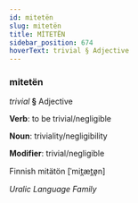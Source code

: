 ```yaml
---
id: mitetën
slug: mitetën
title: MİTETËN
sidebar_position: 674
hoverText: trivial § Adjective
---
```


### mitetën

*trivial* **§** Adjective

**Verb**: to be trivial/negligible

**Noun**: triviality/negligibility

**Modifier**: trivial/negligible

Finnish mitätön [ˈmit̪æt̪ø̞n]

*Uralic Language Family*